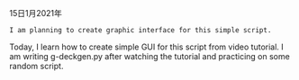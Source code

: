 15日1月2021年

    I am planning to create graphic interface for this simple script.
Today, I learn how to create simple GUI for this script from video tutorial. I am writing g-deckgen.py after watching the tutorial and practicing on some random script.
